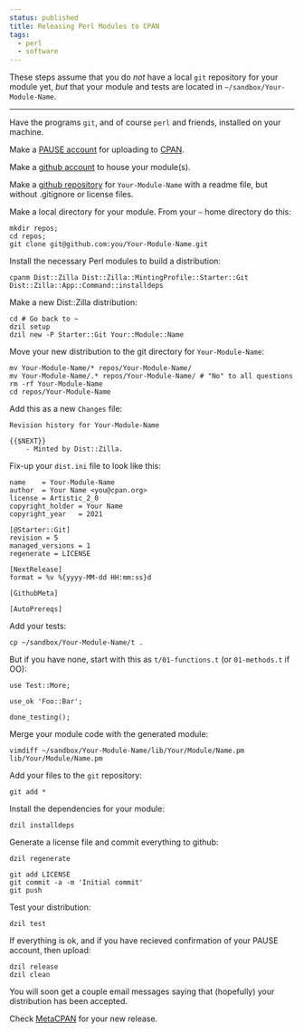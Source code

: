 ```yaml
---
status: published
title: Releasing Perl Modules to CPAN
tags:
  - perl
  - software
---
```


These steps assume that you do *not* have a local `git` repository for your module yet, *but* that your module and tests are located in `~/sandbox/Your-Module-Name`.

---

Have the programs `git`, and of course `perl` and friends, installed on your machine.

Make a [PAUSE account](https://pause.perl.org/pause/query?ACTION=request_id) for uploading to [CPAN](https://www.cpan.org/).

Make a [github account](https://github.com/join?ref_cta=Sign+up&ref_loc=header+logged+out&ref_page=%2F&source=header-home) to house your module(s).

Make a [github repository](https://github.com/new) for `Your-Module-Name` with a readme file, but without .gitignore or license files.

Make a local directory for your module.  From your `~` home directory do this:

    mkdir repos;
    cd repos;
    git clone git@github.com:you/Your-Module-Name.git

Install the necessary Perl modules to build a distribution:

    cpanm Dist::Zilla Dist::Zilla::MintingProfile::Starter::Git Dist::Zilla::App::Command::installdeps

Make a new Dist::Zilla distribution:

    cd # Go back to ~
    dzil setup
    dzil new -P Starter::Git Your::Module::Name

Move your new distribution to the git directory for `Your-Module-Name`:

    mv Your-Module-Name/* repos/Your-Module-Name/
    mv Your-Module-Name/.* repos/Your-Module-Name/ # "No" to all questions
    rm -rf Your-Module-Name
    cd repos/Your-Module-Name

Add this as a new `Changes` file:

    Revision history for Your-Module-Name

    {{$NEXT}}
        - Minted by Dist::Zilla.

Fix-up your `dist.ini` file to look like this:

    name    = Your-Module-Name
    author  = Your Name <you@cpan.org>
    license = Artistic_2_0
    copyright_holder = Your Name
    copyright_year   = 2021

    [@Starter::Git]
    revision = 5
    managed_versions = 1
    regenerate = LICENSE

    [NextRelease]
    format = %v %{yyyy-MM-dd HH:mm:ss}d

    [GithubMeta]

    [AutoPrereqs]

Add your tests:

    cp ~/sandbox/Your-Module-Name/t .

But if you have none, start with this as `t/01-functions.t` (or `01-methods.t` if OO):

    use Test::More;

    use_ok 'Foo::Bar';

    done_testing();

Merge your module code with the generated module:

    vimdiff ~/sandbox/Your-Module-Name/lib/Your/Module/Name.pm lib/Your/Module/Name.pm

Add your files to the `git` repository:

    git add *

Install the dependencies for your module:

    dzil installdeps

Generate a license file and commit everything to github:

    dzil regenerate

    git add LICENSE
    git commit -a -m 'Initial commit'
    git push

Test your distribution:

    dzil test

If everything is ok, and if you have recieved confirmation of your PAUSE account, then upload:

    dzil release
    dzil clean

You will soon get a couple email messages saying that (hopefully) your distribution has been accepted.

Check [MetaCPAN](https://metacpan.org/recent) for your new release.

